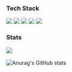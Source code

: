 ### Tech Stack
<img src="https://img.shields.io/badge/Python-3776AB?style=flat&logo=Python&logoColor=white"/></a>
<img src="https://img.shields.io/badge/Java-007396?style=flat&logo=Java&logoColor=white" />
<img src="https://img.shields.io/badge/JavaScript-F7DF1E?style=flat&logo=JavaScript&logoColor=white" />
<img src="https://img.shields.io/badge/CSS3-1572B6?style=flat&logo=CSS3&logoColor=white" />
<img src="https://img.shields.io/badge/HTML5-E34F26?style=flat&logo=HTML5&logoColor=white"/></a>


### Stats
<img src="https://github-readme-stats.vercel.app/api/top-langs/?username=noxknow&layout=compact"><br><br>
![Anurag's GitHub stats](https://github-readme-stats.vercel.app/api?username=noxknow&show_icons=true&theme=kacho_ga)
